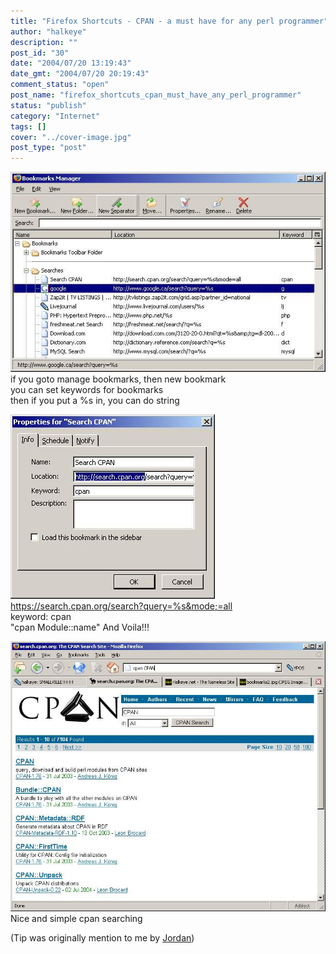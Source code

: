 ```yaml
---
title: "Firefox Shortcuts - CPAN - a must have for any perl programmer"
author: "halkeye"
description: ""
post_id: "30"
date: "2004/07/20 13:19:43"
date_gmt: "2004/07/20 20:19:43"
comment_status: "open"
post_name: "firefox_shortcuts_cpan_must_have_any_perl_programmer"
status: "publish"
category: "Internet"
tags: []
cover: "../cover-image.jpg"
post_type: "post"
---
```


![](bookmarks1.jpg)  
if you goto manage bookmarks, then new bookmark  
you can set keywords for bookmarks  
then if you put a %s in, you can do  string

![](bookmarks2.jpg)  
https://search.cpan.org/search?query=%s&mode;=all  
keyword: cpan  
"cpan Module::name"
And Voila!!!  

![](bookmarks3.jpg)  
Nice and simple cpan searching
  

(Tip was originally mention to me by [Jordan](https://j0rd.ath.cx))
